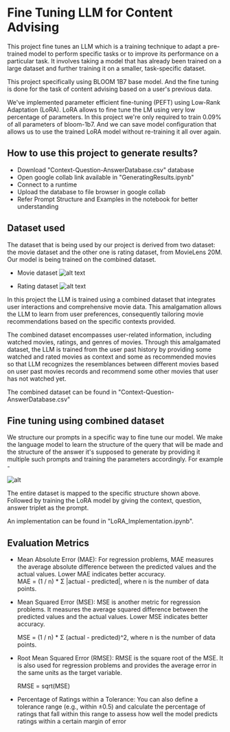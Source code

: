 
# Fine Tuning LLM for Content Advising

This project fine tunes an LLM which is a training technique to adapt a pre-trained model to perform specific tasks or to improve its performance on a particular task. It involves taking a model that has already been trained on a large dataset and further training it on a smaller, task-specific dataset.

This project specifically using BLOOM 1B7 base model. And the fine tuning is done for the task of content advising based on a user's previous data.

We've implemented parameter efficient fine-tuning (PEFT) using Low-Rank Adaptation (LoRA). LoRA allows to fine tune the LM using very low percentage of parameters. In this project we're only required to train 0.09% of all parameters of bloom-1b7. And we can save model configuration that allows us to use the trained LoRA model without re-training it all over again.

## How to use this project to generate results?

 - Download "Context-Question-AnswerDatabase.csv" database
 - Open google collab link available in "GeneratingResults.ipynb"
 - Connect to a runtime
 - Upload the database to file browser in google collab
 - Refer Prompt Structure and Examples in the notebook for better understanding


## Dataset used

The dataset that is being used by our project is derived from two dataset: the movie dataset and the other one is rating dataset, from MovieLens 20M. Our model is being trained on the combined dataset.

 - Movie dataset
 ![alt text](https://i.ibb.co/ZVwKPNY/image.png)

 - Rating dataset
 ![alt text](https://i.ibb.co/JzJx2WG/image.png)

In this project the LLM is trained using a combined dataset that integrates user interactions and comprehensive movie data. This amalgamation allows the LLM to learn from user preferences, consequently tailoring movie recommendations based on the specific contexts provided.

The combined dataset encompasses user-related information, including watched movies, ratings, and genres of movies. Through this amalgamated dataset, the LLM is trained from the user past history by providing some watched and rated movies as context and some as recommended movies so that LLM recognizes the resemblances between different movies based on user past movies records and recommend some other movies that user has not watched yet.

The combined dataset can be found in "Context-Question-AnswerDatabase.csv"
## Fine tuning using combined dataset

We structure our prompts in a specific way to fine tune our model. We make the language model to learn the structure of the query that will be made and the structure of the answer it's supposed to generate by providing it multiple such prompts and training the parameters accordingly. For example - 

![alt](https://i.ibb.co/2K1zyrZ/image.png)

The entire dataset is mapped to the specific structure shown above. Followed by training the LoRA model by giving the context, question, answer triplet as the prompt.

An implementation can be found in "LoRA_Implementation.ipynb".
## Evaluation Metrics

 - Mean Absolute Error (MAE): For regression problems, MAE measures the average absolute difference between the predicted values and the actual values. Lower MAE indicates better accuracy.    
    MAE = (1 / n) * Σ |actual - predicted|, where n is the number  of data points.

 - Mean Squared Error (MSE): MSE is another metric for regression problems. It measures the average squared difference between the predicted values and the actual values. Lower MSE indicates better accuracy.
    
    MSE = (1 / n) * Σ (actual - predicted)^2, 
    where n is the number of data points.

 - Root Mean Squared Error (RMSE): RMSE is the square root of the MSE. It is also used for regression problems and provides the average error in the same units as the target variable.
    
    RMSE = sqrt(MSE)

 - Percentage of Ratings within a Tolerance: You can also define a tolerance range (e.g., within ±0.5) and calculate the percentage of ratings that fall within this range to assess how well the model predicts ratings within a certain margin of error

